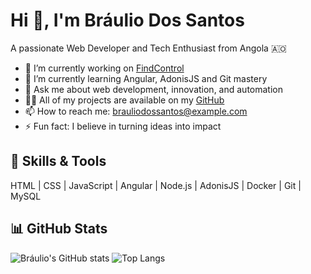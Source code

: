 # Hi 👋, I'm Bráulio Dos Santos

A passionate Web Developer and Tech Enthusiast from Angola 🇦🇴

- 🔭 I’m currently working on [FindControl](link-do-projeto)
- 🌱 I’m currently learning Angular, AdonisJS and Git mastery
- 💬 Ask me about web development, innovation, and automation
- 👨‍💻 All of my projects are available on my [GitHub](https://github.com/teu-username)
- 📫 How to reach me: brauliodossantos@example.com
- ⚡ Fun fact: I believe in turning ideas into impact

## 🚀 Skills & Tools
HTML | CSS | JavaScript | Angular | Node.js | AdonisJS | Docker | Git | MySQL

## 📊 GitHub Stats
![Bráulio's GitHub stats](https://github-readme-stats.vercel.app/api?username=teu-username&show_icons=true&theme=dark)
![Top Langs](https://github-readme-stats.vercel.app/api/top-langs/?username=teu-username&layout=compact&theme=dark)
